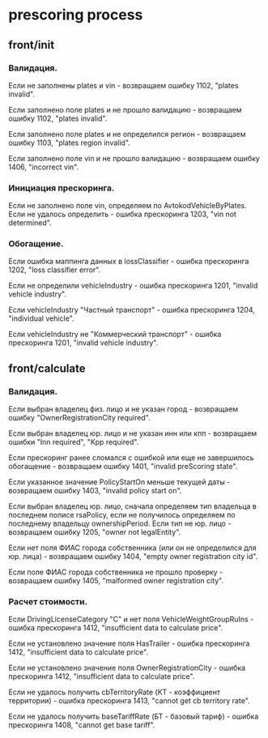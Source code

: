 # prescoring process

## front/init

### Валидация.

Если не заполнены plates и vin - возвращаем ошибку 1102, "plates invalid".

Если заполнено поле plates и не прошло валидацию - возвращаем ошибку 1102, "plates invalid".

Если заполнено поле plates и не определился регион - возвращаем ошибку 1103, "plates region invalid".

Если заполнено поле vin и не прошло валидацию - возвращаем ошибку 1406, "incorrect vin".

### Инициация прескоринга.

Если не заполнено поле vin, определяем по AvtokodVehicleByPlates. Если не удалось определить - ошибка прескоринга 1203, "vin not determined".

### Обогащение.

Если ошибка маппинга данных в lossClassifier - ошибка прескоринга 1202, "loss classifier error".

Если не определили vehicleIndustry - ошибка прескоринга 1201, "invalid vehicle industry".

Если vehicleIndustry "Частный транспорт" - ошибка прескоринга 1204, "individual vehicle".

Если vehicleIndustry не "Коммерческий транспорт" - ошибка прескоринга 1201, "invalid vehicle industry".

## front/calculate

### Валидация.

Если выбран владелец физ. лицо и не указан город - возвращаем ошибку "OwnerRegistrationCity required".

Если выбран владелец юр. лицо и не указан инн или кпп - возвращаем ошибки "Inn required", "Kpp required".

Если прескоринг ранее сломался с ошибкой или еще не завершилось обогащение - возвращаем ошибку 1401, "invalid preScoring state".

Если указанное значение PolicyStartOn меньше текущей даты - возвращаем ошибку 1403, "invalid policy start on".

Если выбран владелец юр. лицо, сначала определяем тип владельца в последнем полисе rsaPolicy, если не получилось определяем по последнему владельцу ownershipPeriod. Если тип не юр. лицо - возвращаем ошибку 1205, "owner not legalEntity".

Если нет поля ФИАС города собственника (или он не определился для юр. лица) - возвращаем ошибку 1404, "empty owner registration city id".

Если поле ФИАС города собственника не прошло проверку - возвращаем ошибку 1405, "malformed owner registration city".

### Расчет стоимости.

Если DrivingLicenseCategory "C" и нет поля VehicleWeightGroupRuIns - ошибка прескоринга 1412, "insufficient data to calculate price".

Если не установлено значение поля HasTrailer - ошибка прескоринга 1412, "insufficient data to calculate price".

Если не установлено значение поля OwnerRegistrationCity - ошибка прескоринга 1412, "insufficient data to calculate price".

Если не удалось получить cbTerritoryRate (КТ - коэффициент территории) - ошибка прескоринга 1413, "cannot get cb territory rate".

Если не удалось получить baseTariffRate (БТ - базовый тариф) - ошибка прескоринга 1408, "cannot get base tariff".